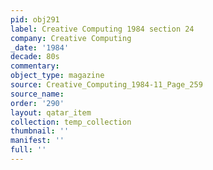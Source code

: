 ```yaml
---
pid: obj291
label: Creative Computing 1984 section 24
company: Creative Computing
_date: '1984'
decade: 80s
commentary: 
object_type: magazine
source: Creative_Computing_1984-11_Page_259
source_name: 
order: '290'
layout: qatar_item
collection: temp_collection
thumbnail: ''
manifest: ''
full: ''
---
```

